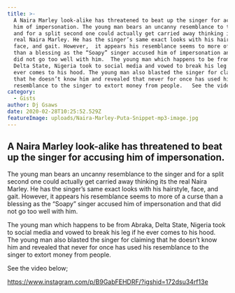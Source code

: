 ```yaml
---
title: >-
  A Naira Marley look-alike has threatened to beat up the singer for accusing
  him of impersonation. The young man bears an uncanny resemblance to the singer
  and for a split second one could actually get carried away thinking its the
  real Naira Marley. He has the singer’s same exact looks with his hairstyle,
  face, and gait. However,  it appears his resemblance seems to more of a curse
  than a blessing as the “Soapy” singer accused him of impersonation and that
  did not go too well with him.  The young man which happens to be from Abraka,
  Delta State, Nigeria took to social media and vowed to break his leg if he
  ever comes to his hood. The young man also blasted the singer for claiming
  that he doesn’t know him and revealed that never for once has used his
  resemblance to the singer to extort money from people.   See the video below;
category:
  - Gists
author: Dj Gsaws
date: 2020-02-28T10:25:52.529Z
featureImage: uploads/Naira-Marley-Puta-Snippet-mp3-image.jpg
---
```

## **A Naira Marley look-alike has threatened to beat up the singer for accusing him of impersonation.**

The young man bears an uncanny resemblance to the singer and for a split second one could actually get carried away thinking its the real Naira Marley. He has the singer’s same exact looks with his hairstyle, face, and gait. However, it appears his resemblance seems to more of a curse than a blessing as the “Soapy” singer accused him of impersonation and that did not go too well with him.

The young man which happens to be from Abraka, Delta State, Nigeria took to social media and vowed to break his leg if he ever comes to his hood. The young man also blasted the singer for claiming that he doesn’t know him and revealed that never for once has used his resemblance to the singer to extort money from people.

See the video below;

https://www.instagram.com/p/B9GabFEHDRF/?igshid=172dsu34rf13e
